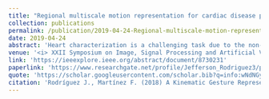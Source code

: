 ```yaml
---
title: "Regional multiscale motion representation for cardiac disease prediction"
collection: publications
permalink: /publication/2019-04-24-Regional-multiscale-motion-representation-for-cardiac-disease-prediction
date: 2019-04-24  
abstract: 'Heart characterization is a challenging task due to the non-linear dynamic performance and the strong shape deformation during the cardiac cycle. This work presents a regional multiscale motion representation of cardiac structures that is able to recognize pathologies on cine-MRI sequences. Firstly, a dense optical flow that considers large displacements was computed to obtain a velocity field representation. Then, regional dynamic patterns are coded into a multiscale scheme, from coarse to fine, emerging the most relevant cardiac patterns that remain along the different scales. The resulting motion descriptor is then formed by a set of flow orientation occurrences computed in whole multiscale regions. This descriptor is mapped to a previously trained Random forest classifier to obtain a prediction of the cardiac condition. The proposed strategy was evaluated over a set of 45 cine-MRI volumes achieving an average F1-score of 77.83% on the task of binary classification of among fourth cardiac conditions.'
venue: '<i> XXII Symposium on Image, Signal Processing and Artificial Vision (STSIVA), Bucaramanga, Colombia, 2019</i>'
link: 'https://ieeexplore.ieee.org/abstract/document/8730231' 
paperlink: 'https://www.researchgate.net/profile/Jefferson_Rodriguez3/publication/333757657_Regional_Multiscale_Motion_Representation_for_Cardiac_Disease_Prediction/links/5d02817d92851c874c64c7a1/Regional-Multiscale-Motion-Representation-for-Cardiac-Disease-Prediction.pdf'
quote: 'https://scholar.googleusercontent.com/scholar.bib?q=info:wNdNGylmb8wJ:scholar.google.com/&output=citation&scisdr=CgU0SXh1EOGkgBrGDzk:AAGBfm0AAAAAX-TDFzmOtffDc1BACBu3q83JEFOftY60&scisig=AAGBfm0AAAAAX-TDFztRxUp-39akxRrdQkTm-SJn5ptu&scisf=4&ct=citation&cd=-1&hl=es&scfhb=1'
citation: 'Rodríguez J., Martínez F. (2018) A Kinematic Gesture Representation Based on Shape Difference VLAD for Sign Language Recognition. In: Chmielewski L., Kozera R., Orłowski A., Wojciechowski K., Bruckstein A., Petkov N. (eds) Computer Vision and Graphics. ICCVG 2018. Lecture Notes in Computer Science, vol 11114. Springer, Cham. https://doi.org/10.1007/978-3-030-00692-1_38'
---
```

